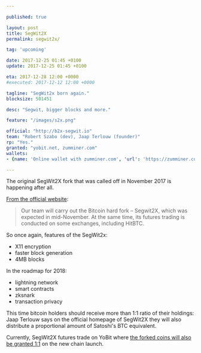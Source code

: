 ```yaml
---

published: true

layout: post
title: SegWit2X
permalink: segwit2x/

tag: 'upcoming'

date: 2017-12-25 01:45 +0100
update: 2017-12-25 01:45 +0100

eta: 2017-12-28 12:00 +0000
#executed: 2017-12-12 12:00 +0000

tagline: "SegWit2x born again."
blocksize: 501451

desc: "Segwit, bigger blocks and more."

feature: "/images/s2x.png"

official: "http://b2x-segwit.io"
team: "Robert Szabo (dev), Jaap Terlouw (founder)"
rp: "Yes."
granted: "yobit.net, zumminer.com"
wallets:
- {name: 'Online wallet with zumminer.com', 'url': 'https://zumminer.com/news/zumminer-supports-the-coming-fork-of-bitcoin?utm_source=forkitinfo'}

---
```


The original SegWit2X fork that was called off in November 2017 is happening after all.

[From the official website](http://b2x-segwit.io/?utm_source=forkitinfo):

> Our team will carry out the Bitcoin hard fork – Segwit2X, which was expected in mid-November. At the same time, its futures trading is conducted on some exchanges, including HitBTC.

So once again, features of the SegWit2x:

* X11 encryption
* faster block generation
* 4MB blocks

In the roadmap for 2018:

* lightning network
* smart contracts
* zksnark
* transaction privacy

This time bitcoin holders should receive more than 1:1 ratio of their holdings: Jaap Terlouw says on the official homepage of SegWit2X they will also distribute a proportional amount of Satoshi's BTC equivalent.

Currently, SegWit2X futures trade on YoBit where [the forked coins will also be granted 1:1](https://twitter.com/YobitExchange/status/943138360570318848) on the new chain launch.

